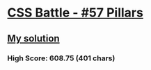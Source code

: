 # [CSS Battle - #57 Pillars](https://cssbattle.dev/play/57)

## [My solution](https://arpadgbondor.github.io/CSSBattle-57/)

### High Score: 608.75 (401 chars)
